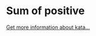 Sum of positive
=
[Get more information about kata...](https://www.codewars.com//kata//kata/5715eaedb436cf5606000381)